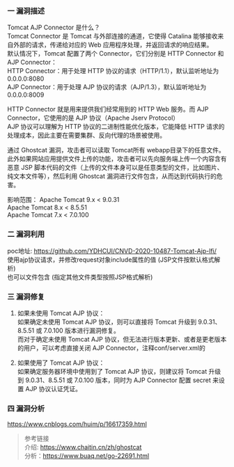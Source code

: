 ### 一 漏洞描述
Tomcat AJP Connector 是什么？  
Tomcat Connector 是 Tomcat 与外部连接的通道，它使得 Catalina 能够接收来自外部的请求，传递给对应的 Web 应用程序处理，并返回请求的响应结果。  
默认情况下，Tomcat 配置了两个 Connector，它们分别是 HTTP Connector 和 AJP Connector：  
HTTP Connector：用于处理 HTTP 协议的请求（HTTP/1.1），默认监听地址为 0.0.0.0:8080  
AJP Connector：用于处理 AJP 协议的请求（AJP/1.3），默认监听地址为 0.0.0.0:8009  

HTTP Connector 就是用来提供我们经常用到的 HTTP Web 服务。而 AJP Connector，它使用的是 AJP 协议（Apache Jserv Protocol）  
AJP 协议可以理解为 HTTP 协议的二进制性能优化版本，它能降低 HTTP 请求的处理成本，因此主要在需要集群、反向代理的场景被使用。

通过 Ghostcat 漏洞，攻击者可以读取 Tomcat所有 webapp目录下的任意文件。  
此外如果网站应用提供文件上传的功能，攻击者可以先向服务端上传一个内容含有恶意 JSP 脚本代码的文件（上传的文件本身可以是任意类型的文件，比如图片、纯文本文件等），然后利用 Ghostcat 漏洞进行文件包含，从而达到代码执行的危害。  

影响范围：
Apache Tomcat 9.x < 9.0.31  
Apache Tomcat 8.x < 8.5.51  
Apache Tomcat 7.x < 7.0.100  

### 二 漏洞利用
poc地址: https://github.com/YDHCUI/CNVD-2020-10487-Tomcat-Ajp-lfi/  
使用ajp协议请求，并修改request对象include属性的值 (JSP文件按默认格式解析)  
也可以文件包含 (指定其他文件类型按照JSP格式解析)  

### 三 漏洞修复
1. 如果未使用 Tomcat AJP 协议：  
如果确定未使用 Tomcat AJP 协议，则可以直接将 Tomcat 升级到 9.0.31、8.5.51 或 7.0.100 版本进行漏洞修复。  
而对于确定未使用 Tomcat AJP 协议，但无法进行版本更新、或者是更老版本的用户，可以考虑直接关闭 AJP Connector，注释conf/server.xml的 <Connect port="x" protocol="AJP/1.3" xx>

2. 如果使用了 Tomcat AJP 协议：  
如果确定服务器环境中使用到了 Tomcat AJP 协议，则建议将 Tomcat 升级到 9.0.31、8.5.51 或 7.0.100 版本，同时为 AJP Connector 配置 secret 来设置 AJP 协议认证凭证。

### 四 漏洞分析
https://www.cnblogs.com/huim/p/16617359.html

> 参考链接  
> 介绍: https://www.chaitin.cn/zh/ghostcat  
> 分析：https://www.buaq.net/go-22691.html
